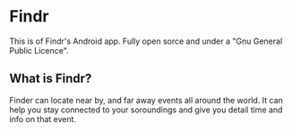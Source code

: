 # Findr

This is of Findr's Android app. Fully open sorce and under a "Gnu General Public Licence".

What is Findr?
----------

Finder can locate near by, and far away events all around the world. It can help you stay connected to your soroundings and give you detail time and info on that event.
